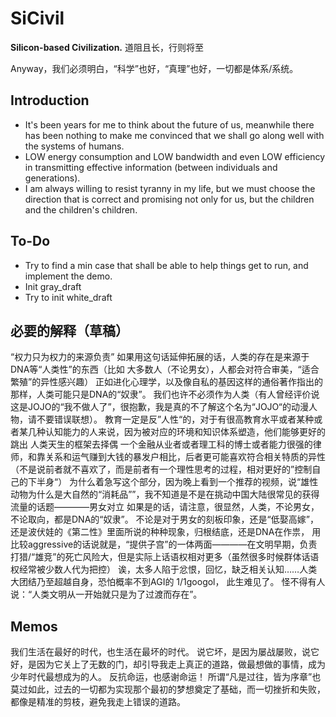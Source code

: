 # SiCivil

**Silicon-based Civilization.** 道阻且长，行则将至

Anyway，我们必须明白，“科学”也好，“真理”也好，一切都是体系/系统。


## Introduction

- It's been years for me to think about the future of us, meanwhile there has been nothing to make me convinced that we shall go along well with the systems of humans.
- LOW energy consumption and LOW bandwidth and even LOW efficiency in transmitting effective information (between individuals and generations).
- I am always willing to resist tyranny in my life, but we must choose the direction that is correct and promising not only for us, but the children and the children's children.

## To-Do

- Try to find a min case that shall be able to help things get to run, and implement the demo.
- Init gray_draft
- Try to init white_draft



## 必要的解释（草稿）

“权力只为权力的来源负责”
如果用这句话延伸拓展的话，人类的存在是来源于DNA等“人类性”的东西（比如 大多数人（不论男女），人都会对符合审美，“适合繁殖”的异性感兴趣）
正如进化心理学，以及像自私的基因这样的通俗著作指出的那样，人类可能只是DNA的“奴隶”。
我们也许不必须作为人类（有人曾经评价说这是JOJO的“我不做人了”，很抱歉，我是真的不了解这个名为“JOJO“的动漫人物，请不要错误联想）。
教育一定是反”人性“的，对于有很高教育水平或者某种或者某几种认知能力的人来说，因为被对应的环境和知识体系塑造，他们能够更好的跳出 人类天生的框架去择偶
一个金融从业者或者理工科的博士或者能力很强的律师，和靠关系和运气赚到大钱的暴发户相比，后者更可能喜欢符合相关特质的异性（不是说前者就不喜欢了，而是前者有一个理性思考的过程，相对更好的”控制自己的下半身“）
为什么着急写这个部分，因为晚上看到一个推荐的视频，说“雄性动物为什么是大自然的“消耗品””，我不知道是不是在挑动中国大陆很常见的获得流量的话题————男女对立
如果是的话，请注意，很显然，人类，不论男女，不论取向，都是DNA的“奴隶”。
不论是对于男女的刻板印象，还是“低娶高嫁”，还是波伏娃的《第二性》里面所说的种种现象，归根结底，还是DNA在作祟，
用比较aggressive的话说就是，“提供子宫”的一体两面————在文明早期，负责打猎/“雄竞”的死亡风险大，但是实际上话语权相对更多（虽然很多时候群体话语权经常被少数人代为把控）
诶，太多人陷于忿恨，回忆，缺乏相关认知……人类大团结乃至超越自身，恐怕概率不到AGI的 1/1googol， 此生难见了。
怪不得有人说：“人类文明从一开始就只是为了过渡而存在”。



## Memos

我们生活在最好的时代，也生活在最坏的时代。
说它坏，是因为屡战屡败，说它好，是因为它关上了无数的门，却引导我走上真正的道路，做最想做的事情，成为少年时代最想成为的人。
反抗命运，也感谢命运！
所谓“凡是过往，皆为序章”也莫过如此，过去的一切都为实现那个最初的梦想奠定了基础，而一切挫折和失败，都像是精准的剪枝，避免我走上错误的道路。
